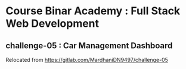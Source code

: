 # Course Binar Academy : Full Stack Web Development

## challenge-05 : Car Management Dashboard
Relocated from https://gitlab.com/MardhaniDN9497/challenge-05